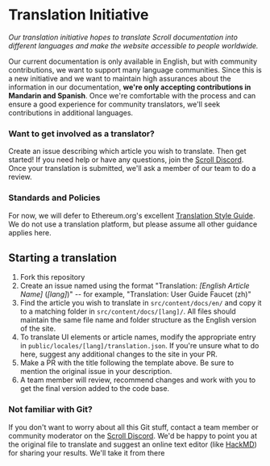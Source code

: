 # Translation Initiative

_Our translation initiative hopes to translate Scroll documentation into different languages and make the website accessible to people worldwide._

Our current documentation is only available in English, but with community contributions, we want to support many language communities. Since this is a new initiative and we want to maintain high assurances about the information in our documentation, **we're only accepting contributions in Mandarin and Spanish**. Once we're comfortable with the process and can ensure a good experience for community translators, we'll seek contributions in additional languages.

### Want to get involved as a translator?

Create an issue describing which article you wish to translate. Then get started! If you need help or have any questions, join the [Scroll Discord](https://discord.gg/scroll). Once your translation is submitted, we'll ask a member of our team to do a review.

### Standards and Policies

For now, we will defer to Ethereum.org's excellent [Translation Style Guide](https://ethereum.org/en/contributing/translation-program/translators-guide/). We do not use a translation platform, but please assume all other guidance applies here.

## Starting a translation

1. Fork this repository
1. Create an issue named using the format "Translation: _[English Article Name]_ (_[lang]_)" -- for example, "Translation: User Guide Faucet (zh)"
1. Find the article you wish to translate in `src/content/docs/en/` and copy it to a matching folder in `src/content/docs/[lang]/`. All files should maintain the same file name and folder structure as the English version of the site.
1. To translate UI elements or article names, modify the appropriate entry in `public/locales/[lang]/translation.json`. If you're unsure what to do here, suggest any additional changes to the site in your PR.
1. Make a PR with the title following the template above. Be sure to mention the original issue in your description.
1. A team member will review, recommend changes and work with you to get the final version added to the code base.

### Not familiar with Git?

If you don't want to worry about all this Git stuff, contact a team member or community moderator on the [Scroll Discord](https://discord.gg/scroll). We'd be happy to point you at the original file to translate and suggest an online text editor (like [HackMD](https://hackmd.io/)) for sharing your results. We'll take it from there

